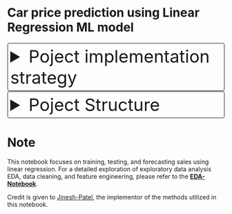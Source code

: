# Car price prediction using Linear Regression ML model


<details>
  <summary style="cursor: pointer; font-size: 40px; color: darkwhite; background-color: darkblack; border: 2px solid gray; border-radius: 5px; padding: 5px;"> Poject implementation strategy </summary>
  

## Introduction
- [Problem Statement](#problem-statement)
- [Objectives](#objectives)
- [Software-And-Tools-Requirements](#Software And Tools Requirements)
- [Pipeline Stages](#pipeline-stages)
- [Key Features](#key-features)
- [Expected Benefits](#expected-benefits)
- [Links](#links)
- [Car Price Prediction Analysis](#car-price-prediction-analysis)

## Problem Statement
Accurate car price prediction is essential for both buyers and sellers in the automotive market. Many stakeholders struggle with unreliable valuation methods that do not account for historical pricing trends and vehicle features. This project aims to address this challenge by developing a linear regression model to predict car prices based on historical data.

## Objectives
- Improve the accuracy of car price predictions.
- Assist buyers and sellers in making informed decisions.
- Identify key factors influencing car pricing.
- Enhance market insights through data-driven analysis.

## Software And Tools Requirements
1. [GitHub Account](https://github.com)
2. [Heroku Account](https://heroku.com)
3.[VS CODE IDE](https://code.visualstudio.com/)
4.[Git CLI](https://git-scm.com/book/en/v2/Getting-Started-The-Command-Line)

Create a new environment

```
conda create -p venv python==3.12 -y
```

```
conda activate venv/
```
git configuration
```
git config --global user.name "USER_NAME"
```

```
git config --global user.email "USER_EMAIL"
```
## Pipeline Stages
1. **Data Ingestion:** Collected and merged data about cars from Kaggle ( [Data Source](https://www.kaggle.com/datasets/gunishj/carpricepred)).
2. **Model Training:** Train and evaluate a linear regression machine learning model to predict car price based on the user input.
4. **Model Selection:** Select the best performing model based on metrics such as $R^2$ and RMSE.
5. **Model Deployment:** Deploy the chosen model to production using ZenML and MLflow deployment tools.
6. **Prediction and Action:** Generate customer satisfaction predictions and trigger targeted interventions based on predictions and business rules.
7. **Monitoring and Feedback:** Continuously monitor model performance and gather feedback for improvement.

## Key Features
- **Reproducible Pipeline:** ZenML guarantees consistent development and deployment across environments.
- **Experiment Tracking:** MLflow provides comprehensive insights into model runs, parameters and performance.

## Expected Benefits
- Increased accuracy in predicting customer satisfaction.
- Enhanced transparency and understanding of model decisions.
- Data-driven insights for product improvement and customer experience optimization.
- A robust and maintainable machine learning workflow.

## Customer Satisfaction Analysis
- Provide specific potential targeted interventions based on customer satisfaction predictions, using [Evidence](https://docs.evidence.dev/).

## Links
- Consider relevant documentation for [ZenML](https://zenml.io/) and [MLflow](https://mlflow.org/)

</details>


<details>
  <summary style="cursor: pointer; font-size: 40px; color: darkwhite; background-color: darkblack; border: 2px solid gray; border-radius: 5px; padding: 5px;"> Poject Structure </summary>
 
- [Machine Learning](#)
  - [data](#)
    - [SalesData.csv](#)
  - [src](#)
    - [data_cleaning.py](#)
    - [evaluation.py](#)
    - [model_dev.py](#)
  - [steps](#)
    - [ingest_data.py](#)
    - [clean_data.py](#)
    - [model_train.py](#)
    - [evaluation.py](#)
    - [config.py](#)
  - [pipelines](#)
    - [deployment_pipeline.py](#)
    - [training_pipeline.py](#)
    - [utils.py](#)
  - [streamlit_app.py](#)
  - [run_deployment.py](#)
  - [run_pipeline.py](#)
  - [requirements.txt](#)
  - [README.md](#)
  - [.zen](#)


## Steps:

1. **Ingest Data**: `steps/ingest_data.py` - Code for ingesting data.
2. **Clean Data**: `steps/clean_data.py` - Code for data cleaning and preprocessing.
3. **Model Training**: `steps/model_train.py` - Code for training the model.
4. **Model Evaluation**: `steps/evaluation.py` - Code for model evaluation.
5. **Configuration**: `steps/config.py` - Configuration file.
</details>

# Note

This notebook focuses on training, testing, and forecasting sales using linear regression. For a detailed exploration of exploratory data analysis EDA, data cleaning, and feature engineering, please refer to the **[EDA-Notebook](https://github.com/makina0928/Linear-Regression-Machine-Learning-Model-with-Deployment/blob/main/EDA%20for%20ML/EDA%20of%20Car%20Sales%20Price%202024.ipynb)**.

Credit is given to [Jinesh-Patel](https://medium.com/analytics-vidhya/deploying-linear-regression-ml-model-as-web-application-on-docker-3409f9464a27), the implementor of the methods utilized in this notebook.
